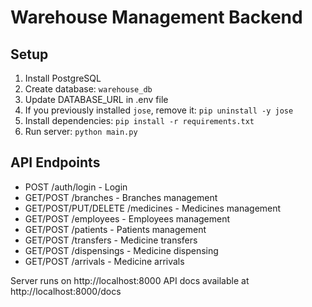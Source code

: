 
# Warehouse Management Backend

## Setup

1. Install PostgreSQL
2. Create database: `warehouse_db`
3. Update DATABASE_URL in .env file
4. If you previously installed `jose`, remove it: `pip uninstall -y jose`
5. Install dependencies: `pip install -r requirements.txt`
6. Run server: `python main.py`

## API Endpoints

- POST /auth/login - Login
- GET/POST /branches - Branches management
- GET/POST/PUT/DELETE /medicines - Medicines management
- GET/POST /employees - Employees management
- GET/POST /patients - Patients management
- GET/POST /transfers - Medicine transfers
- GET/POST /dispensings - Medicine dispensing
- GET/POST /arrivals - Medicine arrivals

Server runs on http://localhost:8000
API docs available at http://localhost:8000/docs
